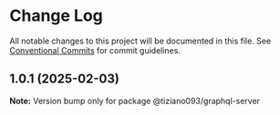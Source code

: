 # Change Log

All notable changes to this project will be documented in this file.
See [Conventional Commits](https://conventionalcommits.org) for commit guidelines.

## 1.0.1 (2025-02-03)

**Note:** Version bump only for package @tiziano093/graphql-server
